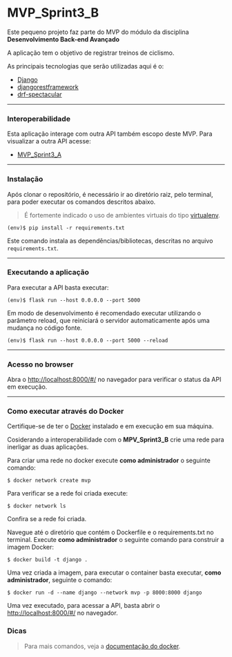 # MVP_Sprint3_B

Este pequeno projeto faz parte do MVP do módulo da disciplina **Desenvolvimento Back-end Avançado** 

A aplicação tem o objetivo de registrar treinos de ciclismo.

As principais tecnologias que serão utilizadas aqui é o:
 - [Django](https://docs.djangoproject.com/en/5.1/)
 - [djangorestframework](https://www.django-rest-framework.org/)
 - [drf-spectacular](https://drf-spectacular.readthedocs.io/en/latest/readme.html)

---
### Interoperabilidade

Esta aplicação interage com outra API também escopo deste MVP. Para visualizar a outra API acesse:
 - [MVP_Sprint3_A](https://github.com/Thi4gobit/MPV_Sprint3_A)

---
### Instalação

Após clonar o repositório, é necessário ir ao diretório raiz, pelo terminal, para poder executar os comandos descritos abaixo.

> É fortemente indicado o uso de ambientes virtuais do tipo [virtualenv](https://virtualenv.pypa.io/en/latest/installation.html).

```
(env)$ pip install -r requirements.txt
```

Este comando instala as dependências/bibliotecas, descritas no arquivo `requirements.txt`.

---
### Executando a aplicação

Para executar a API basta executar:

```
(env)$ flask run --host 0.0.0.0 --port 5000
```

Em modo de desenvolvimento é recomendado executar utilizando o parâmetro reload, que reiniciará o servidor
automaticamente após uma mudança no código fonte. 

```
(env)$ flask run --host 0.0.0.0 --port 5000 --reload
```

---
### Acesso no browser

Abra o [http://localhost:8000/#/](http://localhost:8000/#/) no navegador para verificar o status da API em execução.

---
### Como executar através do Docker

Certifique-se de ter o [Docker](https://docs.docker.com/engine/install/) instalado e em execução em sua máquina.

Cosiderando a interoperabilidade com o **MPV_Sprint3_B** crie uma rede para inerligar as duas aplicações.

Para criar uma rede no docker execute **como administrador** o seguinte comando:

```
$ docker network create mvp
```

Para verificar se a rede foi criada execute:

```
$ docker network ls
```

Confira se a rede foi criada.

Navegue até o diretório que contém o Dockerfile e o requirements.txt no terminal.
Execute **como administrador** o seguinte comando para construir a imagem Docker:

```
$ docker build -t django .
```

Uma vez criada a imagem, para executar o container basta executar, **como administrador**, seguinte o comando:

```
$ docker run -d --name django --network mvp -p 8000:8000 django
```

Uma vez executado, para acessar a API, basta abrir o [http://localhost:8000/#/](http://localhost:8000/#/) no navegador.


### Dicas

>Para mais comandos, veja a [documentação do docker](https://docs.docker.com/engine/reference/run/).
